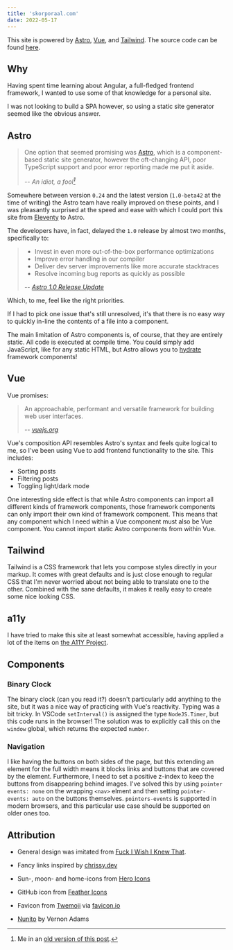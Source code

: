 ```yaml
---
title: 'skorporaal.com'
date: 2022-05-17
---
```


This site is powered by [Astro](https://astro.build/), [Vue](https://vuejs.org/), and [Tailwind](https://tailwindcss.com/). The source code can be found [here](https://github.com/Hellrespawn/skorporaal.astro).

## Why

Having spent time learning about Angular, a full-fledged frontend framework, I wanted to use some of that knowledge for a personal site.

I was not looking to build a SPA however, so using a static site generator seemed like the obvious answer.

## Astro

> One option that seemed promising was [Astro](https://astro.build/), which is a component-based static site generator, however the oft-changing API, poor TypeScript support and poor error reporting made me put it aside.
>
> -- <cite>An idiot, a fool[^1]</cite>

[^1]: Me in an [old version of this post](https://github.com/Hellrespawn/skorporaal.11ty/blob/main/src/11ty/content/portfolio/skorporaal.com.md).

Somewhere between version `0.24` and the latest version (`1.0-beta42` at the time of writing) the Astro team have really improved on these points, and I was pleasantly surprised at the speed and ease with which I could port this site from [Eleventy](https://www.11ty.dev/) to Astro.

The developers have, in fact, delayed the `1.0` release by almost two months, specifically to:

> - Invest in even more out-of-the-box performance optimizations
> - Improve error handling in our compiler
> - Deliver dev server improvements like more accurate stacktraces
> - Resolve incoming bug reports as quickly as possible
>
> -- <cite>[Astro 1.0 Release Update](https://astro.build/blog/astro-1-release-update/)</cite>

Which, to me, feel like the right priorities.

If I had to pick one issue that's still unresolved, it's that there is no easy way to quickly in-line the contents of a file into a component.

The main limitation of Astro components is, of course, that they are entirely static. All code is executed at compile time. You could simply add JavaScript, like for any static HTML, but Astro allows you to [hydrate](https://docs.astro.build/en/core-concepts/partial-hydration/) framework components!

## Vue

Vue promises:

> An approachable, performant and versatile framework for building web user interfaces.
>
> -- <cite>[vuejs.org](https://vuejs.org/)</cite>

Vue's composition API resembles Astro's syntax and feels quite logical to me, so I've been using Vue to add frontend functionality to the site. This includes:

- Sorting posts
- Filtering posts
- Toggling light/dark mode

One interesting side effect is that while Astro components can import all different kinds of framework components, those framework components can only import their own kind of framework component. This means that any component which I need within a Vue component must also be Vue component. You cannot import static Astro components from within Vue.

## Tailwind

Tailwind is a CSS framework that lets you compose styles directly in your markup. It comes with great defaults and is just close enough to regular CSS that I'm never worried about not being able to translate one to the other. Combined with the sane defaults, it makes it really easy to create some nice looking CSS.

## a11y

I have tried to make this site at least somewhat accessible, having applied a lot of the items on [the A11Y Project](https://www.a11yproject.com/checklist/).

## Components

### Binary Clock

The binary clock (can you read it?) doesn't particularly add anything to the site, but it was a nice way of practicing with Vue's reactivity. Typing was a bit tricky. In VSCode `setInterval()` is assigned the type `NodeJS.Timer`, but this code runs in the browser! The solution was to explicitly call this on the `window` global, which returns the expected `number`.

### Navigation

I like having the buttons on both sides of the page, but this extending an element for the full width means it blocks links and buttons that are covered by the element. Furthermore, I need to set a positive z-index to keep the buttons from disappearing behind images. I've solved this by using `pointer events: none` on the wrapping `<nav>` elment and then setting `pointer-events: auto` on the buttons themselves. `pointers-events` is supported in modern browsers, and this particular use case should be supported on older ones too.

## Attribution

- General design was imitated from [Fuck I Wish I Knew That](https://fuckiwishiknewth.at/).

- Fancy links inspired by [chrissy.dev](https://www.chrissy.dev/)

- Sun-, moon- and home-icons from [Hero Icons](https://heroicons.com/)

- GitHub icon from [Feather Icons](https://feathericons.com/)

- Favicon from [Twemoji](https://twemoji.twitter.com/) via [favicon.io](https://favicon.io)

- [Nunito](https://github.com/googlefonts/nunito) by Vernon Adams

